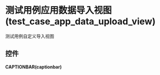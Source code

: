 # 测试用例应用数据导入视图(test_case_app_data_upload_view)  <!-- {docsify-ignore-all} -->


测试用例自定义导入视图



## 控件
#### CAPTIONBAR(captionbar)


<script>
 const { createApp } = Vue
  createApp({
    data() {
      return {

      }
    }
  }).use(ElementPlus).mount('#app')
</script>